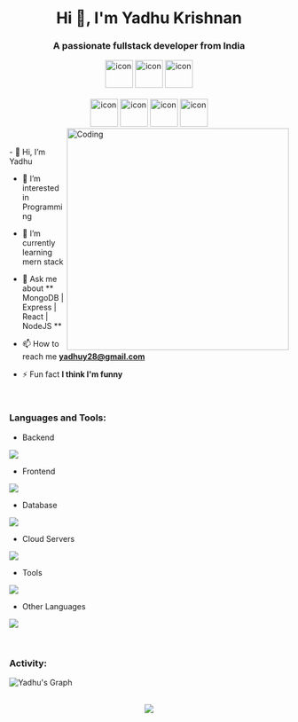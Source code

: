 <h1 align="center">Hi 👋, I'm Yadhu Krishnan</h1>
<h3 align="center">A passionate fullstack developer from India</h3>

<!---
Beyon-D-Yadhu/Beyon-D-Yadhu is a ✨ special ✨ repository because its `README.md` (this file) appears on your GitHub profile.
You can click the Preview link to take a look at your changes.
--->
<div align="center">
<!--   <img src="https://techstack-generator.vercel.app/java-icon.svg" alt="icon" width="50" height="50" /> -->
<!--   <img src="https://techstack-generator.vercel.app/python-icon.svg" alt="icon" width="50" height="50" /> -->
<!--   <img src="https://techstack-generator.vercel.app/ts-icon.svg" alt="icon" width="50" height="50" /> -->
  <img src="https://techstack-generator.vercel.app/js-icon.svg" alt="icon"width="50" height="50" />
  <img src="https://techstack-generator.vercel.app/react-icon.svg" alt="icon" width="50" height="50" />
 <img src="https://techstack-generator.vercel.app/mysql-icon.svg" alt="icon" width="50" height="50" />
</div>

<br>
<div align="center">
<!--   <img src="https://techstack-generator.vercel.app/docker-icon.svg" alt="icon" width="50" height="50" /> -->
  <img src="https://techstack-generator.vercel.app/aws-icon.svg" alt="icon" width="50" height="50"/>
  <img src="https://techstack-generator.vercel.app/github-icon.svg" alt="icon" width="50" height="50"/>
  <img src="https://techstack-generator.vercel.app/prettier-icon.svg" alt="icon" width="50" height="50" />
  <img src="https://techstack-generator.vercel.app/restapi-icon.svg" alt="icon" width="50" height="50" />
<!--   <img src="https://techstack-generator.vercel.app/graphql-icon.svg" alt="icon" width="50" height="50" /> -->
</div>

<img align="right" alt="Coding" width="400" src="https://user-images.githubusercontent.com/74038190/229223263-cf2e4b07-2615-4f87-9c38-e37600f8381a.gif">
<br><br>
- 👋 Hi, I’m Yadhu

- 👀 I’m interested in Programming
  
- 🌱 I’m currently learning mern stack 
    
- 💬 Ask me about ** MongoDB | Express | React | NodeJS **

- 📫 How to reach me **yadhuy28@gmail.com**

- ⚡ Fun fact **I think I'm funny**

<br>
<h3 margin-top='100px' align="left">Languages and Tools:</h3>

- Backend
<p align="left">
  <a href="https://skillicons.dev">
    <img src="https://skillicons.dev/icons?i=nodejs,express" />
  </a>
</p>

- Frontend
<p align="left">
  <a href="https://skillicons.dev">
    <img src="https://skillicons.dev/icons?i=js,react,redux,tailwind,materialui" />
  </a>
</p>

- Database
<p align="left">
  <a href="https://skillicons.dev">
    <img src="https://skillicons.dev/icons?i=mongodb,mysql,postgresql,redis" />
  </a>
</p>

- Cloud Servers
<p align="left">
  <a href="https://skillicons.dev">
    <img src="https://skillicons.dev/icons?i=aws,gcp,firebase" />
  </a>
</p>

- Tools
<p align="left">
  <a href="https://skillicons.dev">
    <img src="https://skillicons.dev/icons?i=git,github,figma,vscode,postman,linux" />
  </a>
</p>

- Other Languages
<p align="left">
  <a href="https://skillicons.dev">
    <img src="https://skillicons.dev/icons?i=c,java,html,css" />
  </a>
</p>

<br/>
<h3 align="left">Activity:</h3>

![Yadhu's Graph](https://github-readme-activity-graph.vercel.app/graph?username=Beyon-D-Yadhu&custom_title=Yadhu's%20GitHub%20Activity%20Graph&bg_color=0D1117&color=7F3FBF&line=7F3FBF&point=7F3FBF&area_color=FFFFFF&title_color=FFFFFF&area=true)
<br><br>


<p align="center">
<img src="https://raw.githubusercontent.com/trinib/trinib/a5f17399d881c5651a89bfe4a621014b08346cf0/images/marquee.svg">
